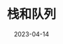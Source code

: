---
title: 栈和队列
date: 2023-04-14
sidebar: 'auto'
categories:
 - 数据结构
tags:
 - JavaScript
 - TypeScript
publish: false
---